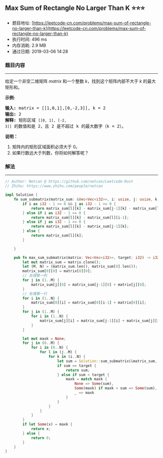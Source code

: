 ## Max Sum of Rectangle No Larger Than K :star::star::star:
- 题目地址: [https://leetcode-cn.com/problems/max-sum-of-rectangle-no-larger-than-k](https://leetcode-cn.com/problems/max-sum-of-rectangle-no-larger-than-k)
- 执行时间: 496 ms 
- 内存消耗: 2.9 MB
- 通过日期: 2019-03-06 14:28

### 题目内容
---
<p>给定一个非空二维矩阵 <em>matrix </em>和一个整数<em> k</em>，找到这个矩阵内部不大于 <em>k</em> 的最大矩形和。</p>

<p><strong>示例:</strong></p>

<pre><strong>输入: </strong>matrix = [[1,0,1],[0,-2,3]], k = 2
<strong>输出: </strong>2 
<strong>解释:</strong> 矩形区域 <code>[[0, 1], [-2, 3]]</code> 的数值和是 2，且 2 是不超过 k 的最大数字（k = 2）。
</pre>

<p><strong>说明：</strong></p>

<ol>
	<li>矩阵内的矩形区域面积必须大于 0。</li>
	<li>如果行数远大于列数，你将如何解答呢？</li>
</ol>


### 解法
---
```rust
// Author: Netcan @ https://github.com/netcan/Leetcode-Rust
// Zhihu: https://www.zhihu.com/people/netcan

impl Solution {
    fn sum_submatrix(matrix_sum: &Vec<Vec<i32>>, i: usize, j: usize, k: usize, l: usize) -> i32 {
        if i as i32 - 1 >= 0 && j as i32 - 1 >= 0 {
            return matrix_sum[l][k] - matrix_sum[j-1][k] - matrix_sum[l][i-1] + matrix_sum[j-1][i-1];
        } else if i as i32 - 1 >= 0 {
            return matrix_sum[l][k] - matrix_sum[l][i-1];
        } else if j as i32 - 1 >= 0 {
            return matrix_sum[l][k] - matrix_sum[j-1][k];
        } else {
            return matrix_sum[l][k];
        }

    }

    pub fn max_sum_submatrix(matrix: Vec<Vec<i32>>, target: i32) -> i32 {
        let mut matrix_sum = matrix.clone();
        let (M, N) = (matrix_sum.len(), matrix_sum[0].len());
        matrix_sum[0][0] = matrix[0][0];
        // 处理第一列
        for j in (1..M) {
            matrix_sum[j][0] = matrix_sum[j-1][0] + matrix[j][0];
        }
        // 处理第一行
        for i in (1..N) {
            matrix_sum[0][i] = matrix_sum[0][i-1] + matrix[0][i];
        }
        for j in (1..M) {
            for i in (1..N) {
                matrix_sum[j][i] = matrix_sum[j-1][i] + matrix_sum[j][i-1] - matrix_sum[j-1][i-1] + matrix[j][i];
            }
        }

        let mut maxk = None;
        for j in (0..M) {
            for i in (0..N) {
                for l in (j..M) {
                    for k in (i..N) {
                        let sum = Solution::sum_submatrix(&matrix_sum, i, j, k, l);
                        if sum == target {
                            return sum;
                        } else if sum < target {
                            maxk = match maxk {
                                None => Some(sum),
                                Some(maxk) if maxk < sum => Some(sum),
                                _ => maxk
                            }
                        }
                    }
                }
            }
        }
        if let Some(x) = maxk {
            return x;
        } else {
            return 0;
        }
    }
}


```
